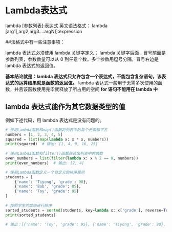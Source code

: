 



# Lambda表达式

lambda [参数列表]:表达式
英文语法格式：
lambda [arg1[,arg2,arg3....argN]]:expression

##法格式中有一些注意事项：

lambda 表达式必须使用 lambda 关键字定义；
lambda 关键字后面，冒号前面是参数列表，参数数量可以从 0 到任意个数。多个参数用逗号分隔，冒号右边是 lambda 表达式的返回值。

**基本结论就是：lambda 表达式只允许包含一个表达式，不能包含复杂语句，该表达式的运算结果就是函数的返回值。**
lambda 表达式一般用于无需多次使用的函数，并且该函数使用完毕就释放了所占用的空间
**for 语句不能用在 lambda 中**

## lambda 表达式能作为其它数据类型的值
例如下述代码，用 lambda 表达式是没有问题的。

```py
# 使用Lambda函数和map()函数将列表中的每个元素都平方
numbers = [1, 2, 3, 4, 5]
squared = list(map(lambda x: x * x, numbers))
print(squared)  # 输出: [1, 4, 9, 16, 25]
 
# 使用Lambda函数和filter()函数筛选出列表中的偶数
even_numbers = list(filter(lambda x: x % 2 == 0, numbers))
print(even_numbers)  # 输出: [2, 4]

```
```py
# 使用Lambda函数定义一个自定义的排序规则
students = [
    {'name': 'Tiyong', 'grade': 90},
    {'name': 'Bob', 'grade': 85},
    {'name': 'Toy', 'grade': 95}
]
 
# 按照学生的成绩进行排序
sorted_students = sorted(students, key=lambda x: x['grade'], reverse=True)
print(sorted_students)
 
# 输出：[{'name': 'Toy', 'grade': 95}, {'name': 'Tiyong', 'grade': 90}, {'name': 'Bob', 'grade': 85}]
```
